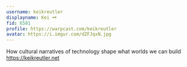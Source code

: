 ```yaml
---
username: keikreutler
displayname: Kei 🗝️
fid: 6581
profile: https://warpcast.com/keikreutler
avatar: https://i.imgur.com/dZFJqxN.jpg
---
```

How cultural narratives of technology shape what worlds we can build https://keikreutler.net  
